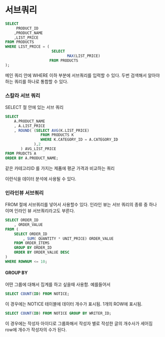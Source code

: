 # 서브쿼리

```sql
SELECT
	 PRODUCT_ID
	,PRODUCT_NAME
	,LIST_PRICE
FROM PRODUCTS
WHERE LIST_PRICE = (
					 SELECT
    						MAX(LIST_PRICE)
    				FROM PRODUCTS
);
```

메인 쿼리 안에 WHERE 이하 부분에 서브쿼리를 입력할 수 있다.  두번 검색해서 알아야 하는 쿼리를 하나로 통합할 수 있다. 

### 스칼라 서브 쿼리

SELECT 절 안에 있는 서브 쿼리

```sql
SELECT
	A.PRODUCT_NAME
	, A.LIST_PRICE
	, ROUND( (SELECT AVG(K.LIST_PRICE)
             	FROM PRODUCTS K
             	WHERE K.CATEGORY_ID = A.CATEGORY_ID
             ),2
       ) AVG_LIST_PRICE
FROM PRUDCTS A
ORDER BY A.PRODUCT_NAME;
```

같은 카테고리ID 를 가지는 제품에 평균 가격과 비교하는 쿼리

이런식을 데이터 분석에 사용될 수 있다.

### 인라인뷰 서브쿼리

FROM 절에 서브쿼리를 넣어서 사용할수 있다. 인라인 뷰는 서브 쿼리의 종류 중 하나이며 인라인 뷰 서브쿼리라고도 부른다. 

```sql
SELECT ORDER_ID
	, ORDER_VALUE
FROM (
	SELECT ORDER_ID
		, SUM( QUANTITY * UNIT_PRICE) ORDER_VALUE
	FROM ORDER_ITEMS
	GROUP BY ORDER_ID
	ORDER BY ORDER_VALUE DESC
)
WHERE ROWNUM <= 10;
```

#### GROUP BY

어떤 그룹에 대해서 집계를 하고 싶을때 사용함. 예를들어서

```sql
SELECT COUNT(ID) FROM NOTICE;
```

이 경우에는 NOTICE 테이블에 데이터 개수가 표시됨. 1개의 ROW에 표시됨.

```sql
SELECT COUNT(ID) FROM NOTICE GROUP BY WRITER_ID;
```

이 경우에는 작성자 아이디로 그룹화해서 작성자 별로 작성한 글의 개수사가 세어짐 row에 개수가 작성자의 수가 된다. 



